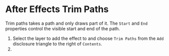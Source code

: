 # After Effects Trim Paths

Trim paths takes a path and only draws part of it. The `Start` and `End` properties control the visible start and end of the path.

1. Select the layer to add the effect to and choose `Trim Paths` from the `Add` disclosure triangle to the right of `Contents`.
2. 